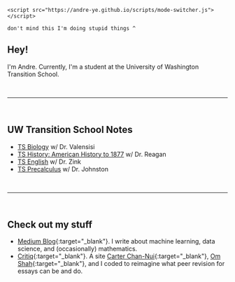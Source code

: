 <html lang="en-US">  
  <body>
  <a href="{{page.url}}" id="theme-toggle" onclick="modeSwitcher()" style="cursor: pointer;"></a>
    <script>alert('hi');</script>
  
  </body>
</html>

```
<script src="https://andre-ye.github.io/scripts/mode-switcher.js"></script>

don't mind this I'm doing stupid things ^
```

## Hey!
I'm Andre. Currently, I'm a student at the University of Washington Transition School.



<br>

---

<br>

## UW Transition School Notes
- [TS Biology](https://andre-ye.github.io/biology/biology_navigation) w/ Dr. Valensisi
- [TS History: American History to 1877](https://andre-ye.github.io/history/history_navigation) w/ Dr. Reagan
- [TS English](https://andre-ye.github.io/english/english_navigation) w/ Dr. Zink
- [TS Precalculus](andre-ye.github.io/precalc/precalculus_navigation) w/ Dr. Johnston

<br> 

---

<br>

## Check out my stuff
- [Medium Blog](https://andre-ye.medium.com){:target="_blank"}. I write about machine learning, data science, and (occasionally) mathematics.
- [Critiq](https://critiq.tech){:target="_blank"}. A site [Carter Chan-Nui](https://www.linkedin.com/in/carterchannui/){:target="_blank"}, [Om Shah](https://www.linkedin.com/in/om-shah-5a0b571ab/){:target="_blank"}, and I coded to reimagine what peer revision for essays can be and do.
